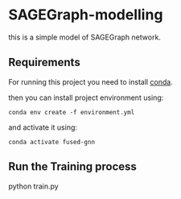 # SAGEGraph-modelling

this is a simple model of SAGEGraph network.

## Requirements
For running this project you need to install [conda](https://conda.io/projects/conda/en/latest/user-guide/install/index.html).

then you can install project environment using:
```
conda env create -f environment.yml
```

and activate it using:
```
conda activate fused-gnn
```
## Run the Training process
python train.py